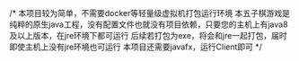 /*
本项目较为简单，不需要docker等轻量级虚拟机打包运行环境
本五子棋游戏是纯粹的原生java工程，没有配置文件也就没有项目依赖，只要您的主机上有java8及以上版本，在jre环境下都可运行
后续若打包为exe，将会和jre一起打包，届时即使主机上没有jre环境也可运行
本项目还需要javafx，运行Client即可
 */
